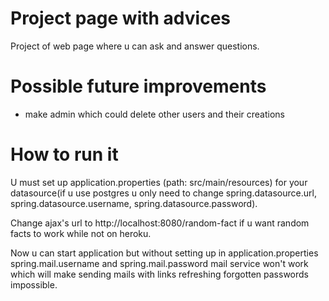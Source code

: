 # Project page with advices
Project of web page where u can ask and answer questions.
# Possible future improvements
- make admin which could delete other users and their creations
# How to run it
U must set up application.properties (path: src/main/resources) for your datasource(if u use postgres u only need to change spring.datasource.url, spring.datasource.username, spring.datasource.password).

Change ajax's url to http://localhost:8080/random-fact if u want random facts to work while not on heroku.

Now u can start application but without setting up in application.properties spring.mail.username and spring.mail.password mail service won't work which will make sending mails with links refreshing forgotten passwords impossible.
